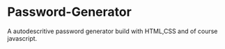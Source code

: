 # Password-Generator
A autodescritive password generator build with HTML,CSS and of course javascript.

